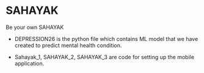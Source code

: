 # SAHAYAK

Be your own SAHAYAK

* DEPRESSION26 is the python file which contains ML model that we have created to predict mental health condition.

* Sahayak_1, SAHAYAK_2, SAHAYAK_3 are code for setting up the mobile application.
